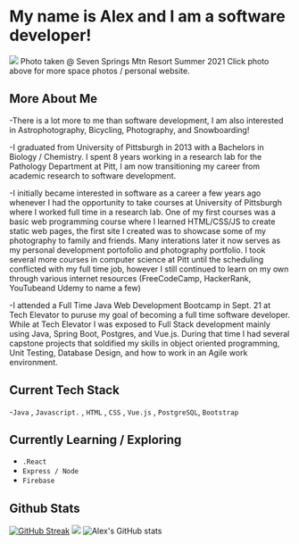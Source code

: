 # My name is Alex and I am a software developer! 

<!-- ASTROPHOTO BANNER IMG-->
<a href="www.alexdeise.com/"><img src="DSC05176.jpg"></img></a>
Photo taken @ Seven Springs Mtn Resort Summer 2021 Click photo above for more space photos / personal website. 


## More About Me

-There is a lot more to me than software development, I am also interested in Astrophotography, Bicycling, Photography, and Snowboarding!

-I graduated from University of Pittsburgh in 2013 with a Bachelors in Biology / Chemistry. I spent 8 years working in a research lab for the Pathology Department at Pitt, I am now transitioning my career from academic research to software development. 

-I initially became interested in software as a career a few years ago whenever I had the opportunity to take courses at University of Pittsburgh where I worked full time in a research lab. One of my first courses was a basic web programming course where I learned HTML/CSS/JS to create static web pages, the first site I created was to showcase some of my photography to family and friends. Many interations later it now serves as my personal development portofolio and photography portfolio. I took several more courses in computer science at Pitt until the scheduling conflicted with my full time job, however I still continued to learn on my own through various internet resources (FreeCodeCamp, HackerRank, YouTubeand Udemy to name a few)

-I attended a Full Time Java Web Development Bootcamp in Sept. 21 at Tech Elevator to puruse my goal of becoming a full time software developer. While at Tech Elevator I was exposed to Full Stack development mainly using Java, Spring Boot, Postgres, and Vue.js. During that time I had several capstone projects that soldified my skills in object oriented programming, Unit Testing, Database Design, and how to work in an Agile work environment.

## Current Tech Stack
-`Java` , `Javascript.` , `HTML` , `CSS` , `Vue.js` , `PostgreSQL`, `Bootstrap`

## Currently Learning / Exploring
- `.React`
- `Express / Node`
- `Firebase`
<!--
Here are some ideas to get you started:

- 🔭 I’m currently working on ...
- 🌱 I’m currently learning ...
- 👯 I’m looking to collaborate on ...
- 🤔 I’m looking for help with ...
- 💬 Ask me about ...
- 📫 How to reach me: ...
- 😄 Pronouns: ...
- ⚡ Fun fact: ...
-->

## Github Stats
[![GitHub Streak](https://github-readme-streak-stats.herokuapp.com/?user=AlexDeise&theme=dark)](https://git.io/streak-stats)
<img src="https://github-readme-stats.vercel.app/api/top-langs/?username=AlexDeise&theme=dark" />
![Alex's GitHub stats](https://github-readme-stats.vercel.app/api?username=AlexDeise&count_private=true&theme=dark)
